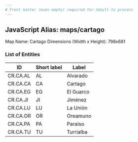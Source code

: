 ```yaml
---
# Front matter (even empty) required for Jekyll to process
---
```


## JavaScript Alias: maps/cartago

Map Name: Cartago
Dimensions (Width x Height): 798x681





### List of Entities

ID | Short label | Label   | 
---|---|---|
CR.CA.AL| AL | Alvarado  |
CR.CA.CA| CA | Cartago   |
CR.CA.EG| EG | El Guarco | 
CR.CA.JI| JI | Jiménez   |
CR.CA.LU| LU | La Unión  |
CR.CA.OR| OR | Oreamuno  |
CR.CA.PA| PA | Paraíso   |
CR.CA.TU| TU | Turrialba |
